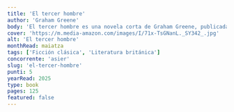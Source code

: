 ```yaml
---
title: 'El tercer hombre'
author: 'Graham Greene'
body: 'El tercer hombre es una novela corta de Graham Greene, publicada en 1950, que narra la historia de un escritor británico llamado Holly Martins que llega a Viena después de la Segunda Guerra Mundial para trabajar en una película. Sin embargo, al llegar descubre que su amigo Harry Lime ha muerto en circunstancias misteriosas. A medida que Holly investiga la muerte de Lime, se adentra en un mundo de conspiraciones y traiciones, descubriendo secretos oscuros sobre su amigo y la ciudad dividida por la guerra.'
cover: 'https://m.media-amazon.com/images/I/71x-TsGNanL._SY342_.jpg'
alt: 'El tercer hombre'
monthRead: maiatza
tags: ['Ficción clásica', 'Literatura británica']
concorrente: 'asier'
slug: 'el-tercer-hombre'
punti: 5
yearRead: 2025
type: book
pages: 125
featured: false
---
```

